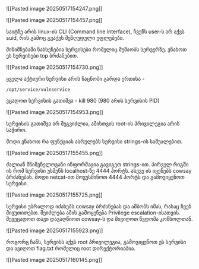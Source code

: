 ![[Pasted image 20250517154247.png]]

![[Pasted image 20250517154457.png]]

საიტზე არის linux-ის CLI (Command line interface), ჩვენს user-ს არ აქვს suid, რის გამოც გვაქვს შეზღუდული უფლებები.

მინიშნებაში ნახსენებია სერვისები რომელიც მუშაობს სერვერზე. ვნახოთ ეს სერვისები top ბრძანებით.

![[Pasted image 20250517154730.png]]

ყველა აქტიური სერვისი არის ნაცნობი გარდა ერთისა - 

```
/opt/service/vulnservice
```

ვცადოთ სერვისის გათიშვა - kill 980 (980 არის სერვისის PID) 

![[Pasted image 20250517154953.png]]

სერვისის გათიშვა არ შეგვიძლია, ამისთვის root-ის პრივილეგია არის საჭირო.

მოდი ვნახოთ რა ფუნქციას ასრულებს სერვისი strings-ის საშუალებით.

![[Pasted image 20250517155455.png]]

ძალიან მნიშვნელოვანი ინფორმაცია გავიგეთ strings-ით.
პირველ რიგში ის რომ სერვისი უსმენს localhost-ზე 4444 პორტს.
ასევე ის იყენებს cowsay ბრძანებას. მოდი netcat-ით მოვუსმინოთ 4444 პორტს და გამოვიყენოთ სერვისი.

![[Pasted image 20250517155725.png]]

სერვისი უბრალოდ იძახებს cowsay ბრძანებას და ამბობს იმას, რასაც ჩვენ მივუთითებთ. შეიძლება ამის გამოყენება Privilege escalation-ისათვის.
შევეცადოთ თავი დავაღწიოთ cowsay-ს და მივიღოთ წვდომა კონსოლთან.

![[Pasted image 20250517155923.png]]


როგორც ჩანს, სერვისს აქვს root პრივილეგია, გამოვიყენოთ ეს სერვისი და ავიღოთ flag.txt რომელიც root დირექტორიაშია.

![[Pasted image 20250517160145.png]]
